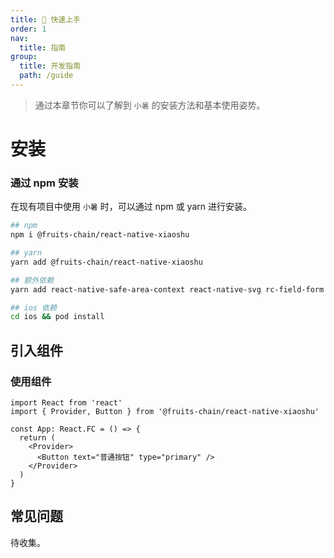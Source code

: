 ```yaml
---
title: 🧰 快速上手
order: 1
nav:
  title: 指南
group:
  title: 开发指南
  path: /guide
---
```


> 通过本章节你可以了解到 `小暑` 的安装方法和基本使用姿势。

# 安装

### 通过 npm 安装

在现有项目中使用 `小暑` 时，可以通过 npm 或 yarn 进行安装。

```bash
## npm
npm i @fruits-chain/react-native-xiaoshu

## yarn
yarn add @fruits-chain/react-native-xiaoshu

## 额外依赖
yarn add react-native-safe-area-context react-native-svg rc-field-form

## ios 依赖
cd ios && pod install
```

## 引入组件

### 使用组件

```tsx | pure
import React from 'react'
import { Provider, Button } from '@fruits-chain/react-native-xiaoshu'

const App: React.FC = () => {
  return (
    <Provider>
      <Button text="普通按钮" type="primary" />
    </Provider>
  )
}
```

## 常见问题

待收集。
